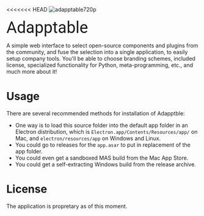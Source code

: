 <<<<<<< HEAD
![adapptable720p](https://cloud.githubusercontent.com/assets/16024539/14479324/e5892500-00e2-11e6-81a6-6e8d86e16b10.gif)

<span style="font-size:3em; font-family: roboto">Adapptable</span>

A simple web interface to select open-source components and plugins from the community,
and fuse the selection into a single application, to easily setup company tools. You'll be able to choose branding schemes, included license, specialized functionality for Python, meta-programming, etc., and much more about it!

# Usage
There are several recommended methods for installation of Adapptble:
- One way is to load this source folder into the default app folder in an Electron distribution, which is ```Electron.app/Contents/Resources/app/``` on Mac, and ```electron/resources/app``` on Windows and Linux.
- You could go to releases for the ```app.asar``` to put in replacement of the app folder.
- You could even get a sandboxed MAS build from the Mac App Store.
- You could get a self-extracting Windows build from the release archive.

# License

The application is propretary as of this moment.
